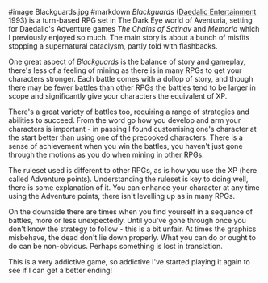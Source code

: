 #image	Blackguards.jpg
#markdown
*Blackguards*
([Daedalic Entertainment](https://www.daedalic.com/?lang_new=en) 1993)
is a turn-based RPG set in
The Dark Eye world of Aventuria, setting for Daedalic's Adventure
games
*The Chains of Satinav* and
*Memoria* which I previously
enjoyed so much.  The main story is about a bunch of misfits stopping
a supernatural cataclysm, partly told with flashbacks.

One great aspect of *Blackguards* is the balance of story and
gameplay, there's less of a feeling of mining as there is in many
RPGs to get your characters stronger.  Each battle comes with a dollop of
story, and though there may be fewer battles than other RPGs the battles
tend to be larger in scope and significantly give your characters the
equivalent of XP.

There's a great variety of battles too, requiring a range of strategies
and abilities to succeed.  From the word go how you develop and arm your
characters is important - in passing I found customising one's character
at the start better than using one of the precooked characters.  There is
a sense of achievement when you win the battles, you haven't just gone
through the motions as you do when mining in other RPGs.

The ruleset used is different to other RPGs, as is how you use the XP (here
called Adventure points).  Understanding the ruleset is key to doing well,
there is some explanation of it.  You can enhance your character at any time
using the Adventure points, there isn't levelling up as in many RPGs.

On the downside there are times when you find yourself in a sequence of
battles, more or less unexpectedly.  Until you've gone through once you
don't know the strategy to follow - this is a bit unfair.  At times the
graphics misbehave, the dead don't lie down properly.  What you can do or
ought to do can be non-obvious.  Perhaps something is lost in translation.

This is a very addictive game, so addictive I've started playing it again to
see if I can get a better ending!
